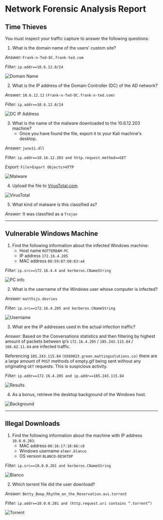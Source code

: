 # Network Forensic Analysis Report


## Time Thieves 
You must inspect your traffic capture to answer the following questions:

1. What is the domain name of the users' custom site?

*Answer:* `Frank-n-Ted-DC.frank-ted.com`

*Filter:* `ip.addr==10.6.12.0/24`

![Domain Name](/Images/domain.jpg)

2. What is the IP address of the Domain Controller (DC) of the AD network?

*Answer:* `10.6.12.12` `(Frank-n-Ted-DC.frank-n-ted.com)`

*Filter:* `ip.addr==10.6.12.0/24`

![DC IP Address](/Images/dcip.jpg)

3. What is the name of the malware downloaded to the 10.6.12.203 machine?
   - Once you have found the file, export it to your Kali machine's desktop.

*Answer:* `june11.dll`

*Filter:* `ip.addr==10.16.12.203 and http.request.method==GET`

*Export:* `File`>`Export Objects`>`HTTP`

![Malware](/Images/malware.jpg)

4. Upload the file to [VirusTotal.com](https://www.virustotal.com/gui/). 

![VirusTotal](/Images/virustotal.jpg)

5. What kind of malware is this classified as?

*Answer:* It was classfied as a `Trojan`

---

## Vulnerable Windows Machine

1. Find the following information about the infected Windows machine:
    - Host name `ROTTERDAM-PC`
    - IP address `172.16.4.205`
    - MAC address `00:59:07:b0:63:a4`
  
*Filter:* `ip.src==172.16.4.4 and kerberos.CNameString`  

![PC info](/Images/pcinfo.jpg)
    
2. What is the username of the Windows user whose computer is infected?

*Answer:* `matthijs.devries`

*Filter:* `ip.src==172.16.4.205 and kerberos.CNameString`

![Username](/Images/user.jpg)

3. What are the IP addresses used in the actual infection traffic?

*Answer:* Based on the Conversations statistics and then filtering by highest amount of packets between ip’s `172.16.4.205` / `185.243.115.84` / `166.62.11.64` are infected traffic.

Referencing `185.243.115.84` `(b569023.green.mattingsolutions.co)` there are a large amount of `POST` methods of empty.gif being sent without any originating `GET` requests. This is suspicious activity.

*Filter:* `ip.addr==172.16.4.205 and ip.addr==185.243.115.84`

![Results](/Images/wiresharkconversations.jpg)

4. As a bonus, retrieve the desktop background of the Windows host.

![Background](/Images/background.jpg)

---

## Illegal Downloads

1. Find the following information about the machine with IP address `10.0.0.201`:
    - MAC address `00:16:17:18:66:c8`
    - Windows username `elmer.blanco`
    - OS version `BLANCO-DESKTOP`

*Filter:* `ip.src==10.0.0.201 and kerberos.CNameString`

![Blanco](/Images/blanco.jpg)

2. Which torrent file did the user download?

*Answer:* `Betty_Boop_Rhythm_on_the_Reservation.avi.torrent`

*Filter:* `ip.addr==10.0.0.201 and (http.request.uri contains “.torrent”)`

![Torrent](/Images/torrent.jpg)

